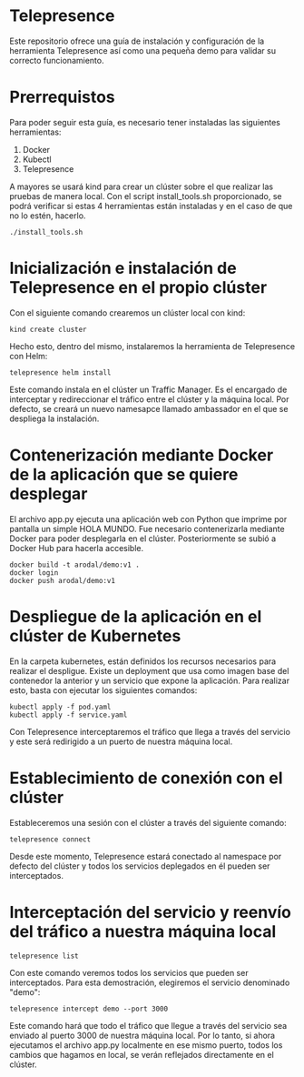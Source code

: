 # Telepresence
Este repositorio ofrece una guía de instalación y configuración de la herramienta Telepresence así como una pequeña demo para validar su correcto funcionamiento.

# Prerrequistos
Para poder seguir esta guía, es necesario tener instaladas las siguientes herramientas:
1. Docker
2. Kubectl
3. Telepresence

A mayores se usará kind para crear un clúster sobre el que realizar las pruebas de manera local. Con el script install_tools.sh proporcionado, se podrá verificar si estas 4 herramientas están instaladas y en el caso de que no lo estén, hacerlo.
```
./install_tools.sh
```

# Inicialización e instalación de Telepresence en el propio clúster 
Con el siguiente comando crearemos un clúster local con kind:
```
kind create cluster
```
Hecho esto, dentro del mismo, instalaremos la herramienta de Telepresence con Helm:
```
telepresence helm install
```
Este comando instala en el clúster un Traffic Manager. Es el encargado de interceptar y redireccionar el tráfico entre el clúster y la máquina local. Por defecto, se creará un nuevo namesapce llamado ambassador en el que se despliega la instalación.

# Contenerización mediante Docker de la aplicación que se quiere desplegar
El archivo app.py ejecuta una aplicación web con Python que imprime por pantalla un simple HOLA MUNDO. Fue necesario contenerizarla mediante Docker para poder desplegarla en el clúster. Posteriormente se subió a Docker Hub para hacerla accesible.
```
docker build -t arodal/demo:v1 .
docker login
docker push arodal/demo:v1
```
# Despliegue de la aplicación en el clúster de Kubernetes
En la carpeta kubernetes, están definidos los recursos necesarios para realizar el despligue. Existe un deployment que usa como imagen base del contenedor la anterior y un servicio que expone la aplicación. Para realizar esto, basta con ejecutar los siguientes comandos:
```
kubectl apply -f pod.yaml
kubectl apply -f service.yaml
```
Con Telepresence interceptaremos el tráfico que llega a través del servicio y este será redirigido a un puerto de nuestra máquina local.

# Establecimiento de conexión con el clúster
Estableceremos una sesión con el clúster a través del siguiente comando:
```
telepresence connect
```
Desde este momento, Telepresence estará conectado al namespace por defecto del clúster y todos los servicios deplegados en él pueden ser interceptados.

# Interceptación del servicio y reenvío del tráfico a nuestra máquina local
```
telepresence list
```
Con este comando veremos todos los servicios que pueden ser interceptados. Para esta demostración, elegiremos el servicio denominado "demo":
```
telepresence intercept demo --port 3000
```
Este comando hará que todo el tráfico que llegue a través del servicio sea enviado al puerto 3000 de nuestra máquina local. Por lo tanto, si ahora ejecutamos el archivo app.py localmente en ese mismo puerto, todos los cambios que hagamos en local, se verán reflejados directamente en el clúster.
